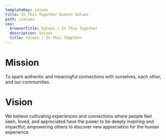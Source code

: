 ```yaml
---
templateKey: values
title: In This Together Events Values
path: /values
seo:
  browserTitle: Values | In This Together
  description: Values
  title: Values | In This Together
---
```


# Mission
To spark authentic and meaningful connections with ourselves, each other, and our communities. 

# Vision
We believe cultivating experiences and connections where people feel seen, loved, and appreciated have the power to be deeply inspiring and impactful; empowering others to discover new appreciation for the human experience.